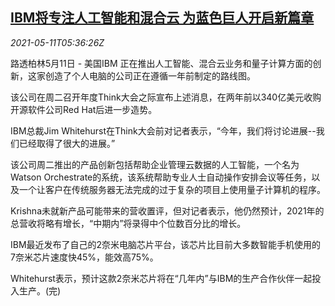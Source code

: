 <!--1620712862000-->
[IBM将专注人工智能和混合云 为蓝色巨人开启新篇章](https://cn.reuters.com/article/ibmai-hybrid-cloud-0511-idCNKBS2CS0G3)
------

<div><i>2021-05-11T05:36:26Z</i></div><p>路透柏林5月11日 - 美国IBM 正在推出人工智能、混合云业务和量子计算方面的创新，这家创造了个人电脑的公司正在遵循一年前制定的路线图。</p><p>该公司在周二召开年度Think大会之际宣布上述消息，在两年前以340亿美元收购开源软件公司Red Hat后进一步造势。</p><p>IBM总裁Jim Whitehurst在Think大会前对记者表示，“今年，我们将讨论进展--我们已经取得了很大的进展。”</p><p>该公司周二推出的产品创新包括帮助企业管理云数据的人工智能，一个名为Watson Orchestrate的系统，该系统帮助专业人士自动操作安排会议等任务，以及一个让客户在传统服务器无法完成的过于复杂的项目上使用量子计算机的程序。</p><p>Krishna未就新产品可能带来的营收置评，但对记者表示，他仍然预计，2021年的总营收将略有增长，“中期内”将录得中个位数百分比的增长。</p><p>IBM最近发布了自己的2奈米电脑芯片平台，该芯片比目前大多数智能手机使用的7奈米芯片速度快45%，能效高75%。</p><p>Whitehurst表示，预计这款2奈米芯片将在“几年内”与IBM的生产合作伙伴一起投入生产。(完)</p>
